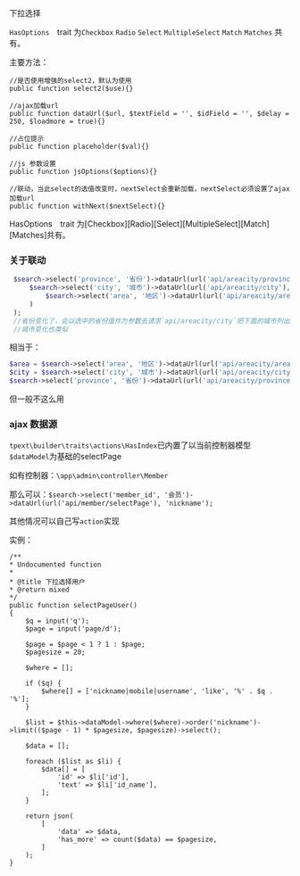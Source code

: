 下拉选择

`HasOptions`　trait 为`Checkbox` `Radio` `Select` `MultipleSelect` `Match` `Matches` 共有。

主要方法：

```
//是否使用增强的select2，默认为使用
public function select2($use){}

//ajax加载url
public function dataUrl($url, $textField = '', $idField = '', $delay = 250, $loadmore = true){}

//占位提示
public function placeholder($val){}

//js 参数设置
public function jsOptions($options){}

//联动，当此select的选值改变时，nextSelect会重新加载，nextSelect必须设置了ajax加载url
public function withNext($nextSelect){}
```
HasOptions　trait 为[Checkbox][Radio][Select][MultipleSelect][Match][Matches]共有。

### 关于联动

```php
 $search->select('province', '省份')->dataUrl(url('api/areacity/province'), 'ext_name')->withNext(
     $search->select('city', '城市')->dataUrl(url('api/areacity/city'), 'ext_name')->withNext(
         $search->select('area', '地区')->dataUrl(url('api/areacity/area'), 'ext_name')
     )
 );
 //省份变化了，会以选中的省份值作为参数去请求`api/areacity/city`把下面的城市列出来，
 //城市变化也类似
```
相当于：
```php
$area = $search->select('area', '地区')->dataUrl(url('api/areacity/area'), 'ext_name');
$city = $search->select('city', '城市')->dataUrl(url('api/areacity/city'), 'ext_name')->withNext($area);
$search->select('province', '省份')->dataUrl(url('api/areacity/province'), 'ext_name')->withNext($city);
```
但一般不这么用

### ajax 数据源
`tpext\builder\traits\actions\HasIndex`已内置了以当前控制器模型`$dataModel`为基础的selectPage

如有控制器：`\app\admin\controller\Member`

那么可以：`$search->select('member_id', '会员')->dataUrl(url('api/member/selectPage'), 'nickname');`

其他情况可以自己写`action`实现

实例：
```
/**
* Undocumented function
*
* @title 下拉选择用户
* @return mixed
*/
public function selectPageUser()
{
    $q = input('q');
    $page = input('page/d');

    $page = $page < 1 ? 1 : $page;
    $pagesize = 20;

    $where = [];

    if ($q) {
        $where[] = ['nickname|mobile|username', 'like', '%' . $q . '%'];
    }

    $list = $this->dataModel->where($where)->order('nickname')->limit(($page - 1) * $pagesize, $pagesize)->select();

    $data = [];

    foreach ($list as $li) {
        $data[] = [
            'id' => $li['id'],
            'text' => $li['id_name'],
        ];
    }

    return json(
        [
            'data' => $data,
            'has_more' => count($data) == $pagesize,
        ]
    );
}
```